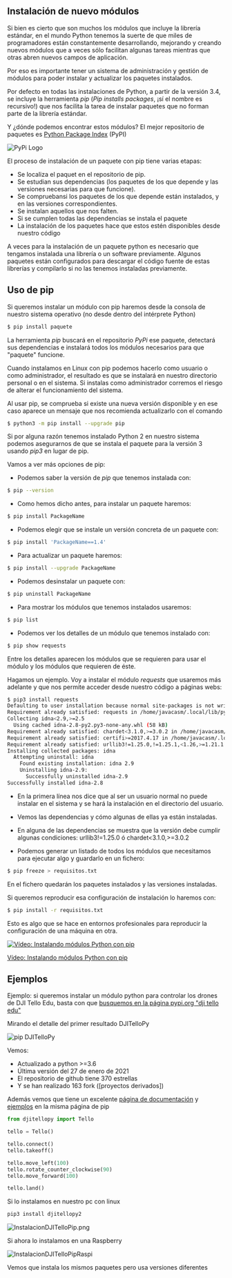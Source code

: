 ## Instalación de nuevo módulos

Si bien es cierto que son muchos los módulos que incluye la librería estándar, en el mundo Python tenemos la suerte de que miles de programadores están constantemente desarrollando, mejorando y creando nuevos módulos que a veces sólo facilitan algunas tareas mientras que otras abren nuevos campos de aplicación.

Por eso es importante tener un sistema de administración y gestión de módulos para poder instalar y actualizar los paquetes instalados.

Por defecto en todas las instalaciones de Python, a partir de la versión 3.4, se incluye la herramienta *pip* (*Pip installs packages*, ¡sí el nombre es recursivo!) que nos facilita la tarea de instalar paquetes que no forman parte de la librería estándar.

Y ¿dónde podemos encontrar estos módulos? El mejor repositorio de paquetes es [Python Package Index](https://pypi.org/) (PyPI)

![PyPi Logo](./images/pypi-logo.png)

El proceso de instalación de un paquete con pip tiene varias etapas:

* Se localiza el paquet en el repositorio de pip.
* Se estudian sus dependencias (los paquetes de los que depende y las versiones necesarias para que funcione).
* Se compruebansi los paquetes de los que depende están instalados, y en las versiones correspondientes.
* Se instalan aquellos que nos falten.
* Si se cumplen todas las dependencias se instala el paquete
* La instalación de los paquetes hace que estos estén disponibles desde nuestro código

A veces para la instalación de un paquete python es necesario que tengamos instalada una librería o un software previamente. Algunos paquetes están configurados para descargar el código fuente de estas librerías y compilarlo si no las tenemos instaladas previamente.

## Uso de pip 

Si queremos instalar un módulo con pip haremos desde la consola de nuestro sistema operativo (no desde dentro del intérprete Python)

```sh
$ pip install paquete
```

La herramienta *pip* buscará en el repositorio *PyPi* ese paquete, detectará sus dependencias e instalará todos los módulos necesarios para que "paquete" funcione.

Cuando instalamos en Linux con  pip podemos hacerlo como usuario o como administrador, el resultado es que se instalará en nuestro directorio personal o en el sistema. Si instalas como administrador corremos el riesgo de alterar el funcionamiento del sistema.


Al usar pip, se comprueba si existe una nueva versión disponible y en ese caso aparece un mensaje que nos recomienda actualizarlo con el comando

```sh
$ python3 -m pip install --upgrade pip
```

Si por alguna razón tenemos instalado Python 2 en nuestro sistema podemos asegurarnos de que se instala el paquete para la versión 3 usando *pip3* en lugar de pip.


Vamos a ver más opciones de pip:

* Podemos saber la versión de *pip* que tenemos instalada con:

```sh
$ pip --version
```

* Como hemos dicho antes, para instalar un paquete haremos:

```sh
$ pip install PackageName
```

* Podemos elegir que se instale un versión concreta de un paquete con:

```sh
$ pip install 'PackageName==1.4'
```

* Para actualizar un paquete haremos:

```sh
$ pip install --upgrade PackageName
```
* Podemos desinstalar un paquete con:

```sh
$ pip uninstall PackageName
```

* Para mostrar los módulos que tenemos instalados usaremos:

```sh
$ pip list
```

* Podemos ver los detalles de un módulo que tenemos instalado con:

```sh
$ pip show requests
```

Entre los detalles aparecen los módulos que se requieren para usar el módulo y los módulos que requieren de éste.

Hagamos un ejemplo. Voy a instalar el módulo *requests* que usaremos más adelante y que nos permite acceder desde nuestro código a páginas webs:

```sh
$ pip3 install requests
Defaulting to user installation because normal site-packages is not writeable
Requirement already satisfied: requests in /home/javacasm/.local/lib/python3.6/site-packages (2.22.0)
Collecting idna<2.9,>=2.5
  Using cached idna-2.8-py2.py3-none-any.whl (58 kB)
Requirement already satisfied: chardet<3.1.0,>=3.0.2 in /home/javacasm/.local/lib/python3.6/site-packages (from requests) (3.0.4)
Requirement already satisfied: certifi>=2017.4.17 in /home/javacasm/.local/lib/python3.6/site-packages (from requests) (2019.11.28)
Requirement already satisfied: urllib3!=1.25.0,!=1.25.1,<1.26,>=1.21.1 in /home/javacasm/.local/lib/python3.6/site-packages (from requests) (1.25.8)
Installing collected packages: idna
  Attempting uninstall: idna
    Found existing installation: idna 2.9
    Uninstalling idna-2.9:
      Successfully uninstalled idna-2.9
Successfully installed idna-2.8
```
* En la primera línea nos dice que al ser un usuario normal no puede instalar en el sistema y se hará la instalación en el directorio del usuario.
* Vemos las dependencias y cómo algunas de ellas ya están instaladas.
* En alguna de las dependencias se muestra que la versión debe cumplir algunas condiciones: urllib3!=1.25.0 ó chardet<3.1.0,>=3.0.2

* Podemos generar un listado de todos los módulos que necesitamos para ejecutar algo y guardarlo en un fichero:

```sh
$ pip freeze > requisitos.txt
```
En el fichero quedarán los paquetes instalados y las versiones instaladas.

Si queremos reproducir esa configuración de instalación lo haremos con:

```sh
$ pip install -r requisitos.txt
```

Esto es algo que se hace en entornos profesionales para reproducir la configuración de una máquina en otra.


[![Vídeo: Instalando módulos Python con pip](https://img.youtube.com/vi/-VYfz7aRXW4/0.jpg)](https://drive.google.com/file/d/1s5I8qyNVl7J1Oxw_SYfSaZN6jR89_gqm/view?usp=sharing)

[Vídeo: Instalando módulos Python con pip](https://drive.google.com/file/d/1s5I8qyNVl7J1Oxw_SYfSaZN6jR89_gqm/view?usp=sharing)



## Ejemplos

Ejemplo: si queremos instalar un módulo python para controlar los drones de DJI Tello Edu, basta con que [busquemos en la página pypi.org "dji tello edu"](https://pypi.org/search/?q=dji+tello+edu&o=)

Mirando el detalle del primer resultado DJITelloPy

![pip DJITelloPy](./images/pip_DJITelloPy.png)

Vemos:

* Actualizado a python >=3.6
* Última versión del 27 de enero de 2021
* El repositorio de github tiene 370 estrellas
* Y se han realizado 163 fork ([proyectos derivados])

Además vemos que tiene un excelente [página de documentación](https://djitellopy.readthedocs.io/en/latest/) y [ejemplos](https://github.com/damiafuentes/DJITelloPy/tree/master/examples/) en la misma página de pip

```python
from djitellopy import Tello

tello = Tello()

tello.connect()
tello.takeoff()

tello.move_left(100)
tello.rotate_counter_clockwise(90)
tello.move_forward(100)

tello.land()
```

Si lo instalamos en nuestro pc con linux 
```sh
pip3 install djitellopy2
```

![InstalacionDJITelloPip.png](./images/InstalacionDJITelloPip.png)


Si ahora lo instalamos en una Raspberry

![InstalacionDJITelloPipRaspi](./images/InstalacionDJITelloPipRaspi.png)

Vemos que instala los mismos paquetes pero usa versiones diferentes
